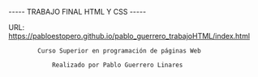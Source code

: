 ----- TRABAJO FINAL HTML Y CSS -----

URL: https://pabloestopero.github.io/pablo_guerrero_trabajoHTML/index.html

            Curso Superior en programación de páginas Web

                Realizado por Pablo Guerrero Linares

